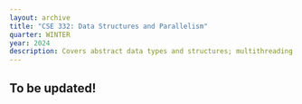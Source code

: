 ```yaml
---
layout: archive
title: "CSE 332: Data Structures and Parallelism"
quarter: WINTER
year: 2024
description: Covers abstract data types and structures; multithreading and parallel algorithms; P and NP complexity classes
---
```


## To be updated!